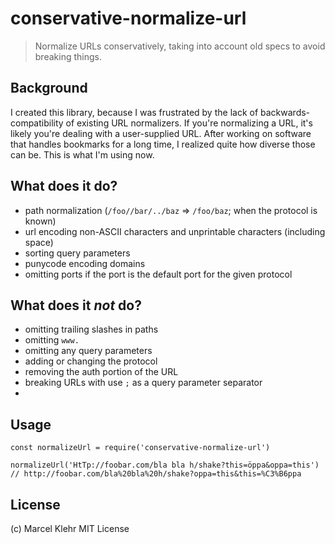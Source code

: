 # conservative-normalize-url

> Normalize URLs conservatively, taking into account old specs to avoid breaking things.

## Background
I created this library, because I was frustrated by the lack of backwards-compatibility of existing URL normalizers. If you're normalizing a URL, it's likely you're dealing with a user-supplied URL. After working on software that handles bookmarks for a long time, I realized quite how diverse those can be. This is what I'm using now.

## What does it do?

* path normalization (`/foo//bar/../baz` => `/foo/baz`; when the protocol is known)
* url encoding non-ASCII characters and unprintable characters (including space)
* sorting query parameters
* punycode encoding domains
* omitting ports if the port is the default port for the given protocol

## What does it *not* do?

* omitting trailing slashes in paths
* omitting `www.`
* omitting any query parameters
* adding or changing the protocol
* removing the auth portion of the URL
* breaking URLs with use `;` as a query parameter separator
*

## Usage
```
const normalizeUrl = require('conservative-normalize-url')

normalizeUrl('HtTp://foobar.com/bla bla h/shake?this=öppa&oppa=this') // http://foobar.com/bla%20bla%20h/shake?oppa=this&this=%C3%B6ppa
```

## License
(c) Marcel Klehr
MIT License
